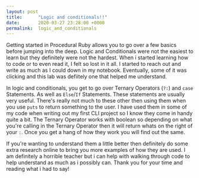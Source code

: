 ```yaml
---
layout: post
title:      "Logic and conditionals!!"
date:       2020-03-27 23:28:00 +0000
permalink:  logic_and_conditionals
---
```


   Getting started in Procedural Ruby allows you to go over a few basics before jumping into the deep. Logic and Conditionals were not the easiest to learn but they definitely were not the hardest. When i started learning how to code or to even read it, I felt so lost in it all. I started to reach out and write as much as I could down in my notebook. Eventually, some of it was clicking and this lab was defiitely one that helped me understand.

   In logic and conditionals, you get to go over Ternary Operators (`?:`) and `case` Statements. As well as `Else`/`If` Statements. These statements are usually very useful. There's really not much to these other then using them when you use `puts` to return something to the user. I have used them in some of my code when writing out my first CLI project so I know they come in handy quite a bit. The Ternary Operator works with boolean so depending on what you're calling in the Ternary Operator then it will return whats on the right of your `:`. Once you get a hang of how they work you will find out the same. 

   If you're wanting to understand them a little better then definitely do some extra research online to bring you more examples of how they are used. I am definitely a horrible teacher but i can help with walking through code to help understand as much as i possibly can. Thank you for your time and reading what i had to say!


